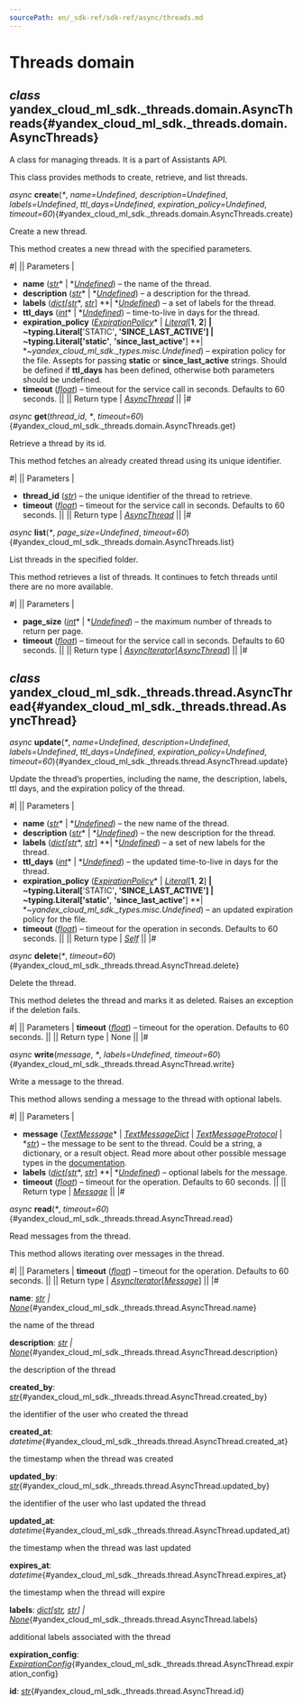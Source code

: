 ```yaml
---
sourcePath: en/_sdk-ref/sdk-ref/async/threads.md
---
```

# Threads domain

## *class* yandex\_cloud\_ml\_sdk.\_threads.domain.**AsyncThreads**{#yandex_cloud_ml_sdk._threads.domain.AsyncThreads}

A class for managing threads. It is a part of Assistants API.

This class provides methods to create, retrieve, and list threads.

*async* **create**(*<span title="Keyword-only parameters separator (PEP 3102)">\*</span>*, *name=Undefined*, *description=Undefined*, *labels=Undefined*, *ttl\_days=Undefined*, *expiration\_policy=Undefined*, *timeout=60*){#yandex_cloud_ml_sdk._threads.domain.AsyncThreads.create}

Create a new thread.

This method creates a new thread with the specified parameters.

#|
|| Parameters | 

- **name** ([*str*](https://docs.python.org/3/library/stdtypes.html#str)* \| *[*Undefined*](../types/other.md#yandex_cloud_ml_sdk._types.misc.Undefined)) – the name of the thread.
- **description** ([*str*](https://docs.python.org/3/library/stdtypes.html#str)* \| *[*Undefined*](../types/other.md#yandex_cloud_ml_sdk._types.misc.Undefined)) – a description for the thread.
- **labels** ([*dict*](https://docs.python.org/3/library/stdtypes.html#dict)*[*[*str*](https://docs.python.org/3/library/stdtypes.html#str)*, *[*str*](https://docs.python.org/3/library/stdtypes.html#str)*] **\| *[*Undefined*](../types/other.md#yandex_cloud_ml_sdk._types.misc.Undefined)) – a set of labels for the thread.
- **ttl\_days** ([*int*](https://docs.python.org/3/library/functions.html#int)* \| *[*Undefined*](../types/other.md#yandex_cloud_ml_sdk._types.misc.Undefined)) – time-to-live in days for the thread.
- **expiration\_policy** ([*ExpirationPolicy*](../types/assistants.md#yandex_cloud_ml_sdk._types.expiration.ExpirationPolicy)* \| *[*Literal*](https://docs.python.org/3/library/typing.html#typing.Literal)*[**1**, **2**] **\| **~typing.Literal**[**'STATIC'**, **'SINCE\_LAST\_ACTIVE'**] **\| **~typing.Literal**[**'static'**, **'since\_last\_active'**] **\| **~yandex\_cloud\_ml\_sdk.\_types.misc.Undefined*) – expiration policy for the file. Assepts for passing **static** or **since\_last\_active** strings. Should be defined if **ttl\_days** has been defined, otherwise both parameters should be undefined.
- **timeout** ([*float*](https://docs.python.org/3/library/functions.html#float)) – timeout for the service call in seconds. Defaults to 60 seconds. ||
|| Return type | [*AsyncThread*](#yandex_cloud_ml_sdk._threads.thread.AsyncThread) ||
|#

*async* **get**(*thread\_id*, *<span title="Keyword-only parameters separator (PEP 3102)">\*</span>*, *timeout=60*){#yandex_cloud_ml_sdk._threads.domain.AsyncThreads.get}

Retrieve a thread by its id.

This method fetches an already created thread using its unique identifier.

#|
|| Parameters | 

- **thread\_id** ([*str*](https://docs.python.org/3/library/stdtypes.html#str)) – the unique identifier of the thread to retrieve.
- **timeout** ([*float*](https://docs.python.org/3/library/functions.html#float)) – timeout for the service call in seconds. Defaults to 60 seconds. ||
|| Return type | [*AsyncThread*](#yandex_cloud_ml_sdk._threads.thread.AsyncThread) ||
|#

*async* **list**(*<span title="Keyword-only parameters separator (PEP 3102)">\*</span>*, *page\_size=Undefined*, *timeout=60*){#yandex_cloud_ml_sdk._threads.domain.AsyncThreads.list}

List threads in the specified folder.

This method retrieves a list of threads. It continues to fetch threads until there are no more available.

#|
|| Parameters | 

- **page\_size** ([*int*](https://docs.python.org/3/library/functions.html#int)* \| *[*Undefined*](../types/other.md#yandex_cloud_ml_sdk._types.misc.Undefined)) – the maximum number of threads to return per page.
- **timeout** ([*float*](https://docs.python.org/3/library/functions.html#float)) – timeout for the service call in seconds. Defaults to 60 seconds. ||
|| Return type | [*AsyncIterator*](https://docs.python.org/3/library/typing.html#typing.AsyncIterator)[[*AsyncThread*](#yandex_cloud_ml_sdk._threads.thread.AsyncThread)] ||
|#

## *class* yandex\_cloud\_ml\_sdk.\_threads.thread.**AsyncThread**{#yandex_cloud_ml_sdk._threads.thread.AsyncThread}

*async* **update**(*<span title="Keyword-only parameters separator (PEP 3102)">\*</span>*, *name=Undefined*, *description=Undefined*, *labels=Undefined*, *ttl\_days=Undefined*, *expiration\_policy=Undefined*, *timeout=60*){#yandex_cloud_ml_sdk._threads.thread.AsyncThread.update}

Update the thread’s properties, including the name, the description, labels, ttl days, and the expiration policy of the thread.

#|
|| Parameters | 

- **name** ([*str*](https://docs.python.org/3/library/stdtypes.html#str)* \| *[*Undefined*](../types/other.md#yandex_cloud_ml_sdk._types.misc.Undefined)) – the new name of the thread.
- **description** ([*str*](https://docs.python.org/3/library/stdtypes.html#str)* \| *[*Undefined*](../types/other.md#yandex_cloud_ml_sdk._types.misc.Undefined)) – the new description for the thread.
- **labels** ([*dict*](https://docs.python.org/3/library/stdtypes.html#dict)*[*[*str*](https://docs.python.org/3/library/stdtypes.html#str)*, *[*str*](https://docs.python.org/3/library/stdtypes.html#str)*] **\| *[*Undefined*](../types/other.md#yandex_cloud_ml_sdk._types.misc.Undefined)) – a set of new labels for the thread.
- **ttl\_days** ([*int*](https://docs.python.org/3/library/functions.html#int)* \| *[*Undefined*](../types/other.md#yandex_cloud_ml_sdk._types.misc.Undefined)) – the updated time-to-live in days for the thread.
- **expiration\_policy** ([*ExpirationPolicy*](../types/assistants.md#yandex_cloud_ml_sdk._types.expiration.ExpirationPolicy)* \| *[*Literal*](https://docs.python.org/3/library/typing.html#typing.Literal)*[**1**, **2**] **\| **~typing.Literal**[**'STATIC'**, **'SINCE\_LAST\_ACTIVE'**] **\| **~typing.Literal**[**'static'**, **'since\_last\_active'**] **\| **~yandex\_cloud\_ml\_sdk.\_types.misc.Undefined*) – an updated expiration policy for the file.
- **timeout** ([*float*](https://docs.python.org/3/library/functions.html#float)) – timeout for the operation in seconds. Defaults to 60 seconds. ||
|| Return type | [*Self*](https://docs.python.org/3/library/typing.html#typing.Self) ||
|#

*async* **delete**(*<span title="Keyword-only parameters separator (PEP 3102)">\*</span>*, *timeout=60*){#yandex_cloud_ml_sdk._threads.thread.AsyncThread.delete}

Delete the thread.

This method deletes the thread and marks it as deleted. Raises an exception if the deletion fails.

#|
|| Parameters | **timeout** ([*float*](https://docs.python.org/3/library/functions.html#float)) – timeout for the operation. Defaults to 60 seconds. ||
|| Return type | None ||
|#

*async* **write**(*message*, *<span title="Keyword-only parameters separator (PEP 3102)">\*</span>*, *labels=Undefined*, *timeout=60*){#yandex_cloud_ml_sdk._threads.thread.AsyncThread.write}

Write a message to the thread.

This method allows sending a message to the thread with optional labels.

#|
|| Parameters | 

- **message** ([*TextMessage*](../types/message.md#yandex_cloud_ml_sdk._types.message.TextMessage)* \| *[*TextMessageDict*](../types/message.md#yandex_cloud_ml_sdk._types.message.TextMessageDict)* \| *[*TextMessageProtocol*](../types/message.md#yandex_cloud_ml_sdk._types.message.TextMessageProtocol)* \| *[*str*](https://docs.python.org/3/library/stdtypes.html#str)) – the message to be sent to the thread. Could be a string, a dictionary, or a result object. Read more about other possible message types in the [documentation](https://yandex.cloud/docs/foundation-models/sdk/#usage).
- **labels** ([*dict*](https://docs.python.org/3/library/stdtypes.html#dict)*[*[*str*](https://docs.python.org/3/library/stdtypes.html#str)*, *[*str*](https://docs.python.org/3/library/stdtypes.html#str)*] **\| *[*Undefined*](../types/other.md#yandex_cloud_ml_sdk._types.misc.Undefined)) – optional labels for the message.
- **timeout** ([*float*](https://docs.python.org/3/library/functions.html#float)) – timeout for the operation. Defaults to 60 seconds. ||
|| Return type | [*Message*](../types/message.md#yandex_cloud_ml_sdk._messages.message.Message) ||
|#

*async* **read**(*<span title="Keyword-only parameters separator (PEP 3102)">\*</span>*, *timeout=60*){#yandex_cloud_ml_sdk._threads.thread.AsyncThread.read}

Read messages from the thread.

This method allows iterating over messages in the thread.

#|
|| Parameters | **timeout** ([*float*](https://docs.python.org/3/library/functions.html#float)) – timeout for the operation. Defaults to 60 seconds. ||
|| Return type | [*AsyncIterator*](https://docs.python.org/3/library/typing.html#typing.AsyncIterator)[[*Message*](../types/message.md#yandex_cloud_ml_sdk._messages.message.Message)] ||
|#

**name**\: *[str](https://docs.python.org/3/library/stdtypes.html#str) | [None](https://docs.python.org/3/library/constants.html#None)*{#yandex_cloud_ml_sdk._threads.thread.AsyncThread.name}

the name of the thread

**description**\: *[str](https://docs.python.org/3/library/stdtypes.html#str) | [None](https://docs.python.org/3/library/constants.html#None)*{#yandex_cloud_ml_sdk._threads.thread.AsyncThread.description}

the description of the thread

**created\_by**\: *[str](https://docs.python.org/3/library/stdtypes.html#str)*{#yandex_cloud_ml_sdk._threads.thread.AsyncThread.created_by}

the identifier of the user who created the thread

**created\_at**\: *datetime*{#yandex_cloud_ml_sdk._threads.thread.AsyncThread.created_at}

the timestamp when the thread was created

**updated\_by**\: *[str](https://docs.python.org/3/library/stdtypes.html#str)*{#yandex_cloud_ml_sdk._threads.thread.AsyncThread.updated_by}

the identifier of the user who last updated the thread

**updated\_at**\: *datetime*{#yandex_cloud_ml_sdk._threads.thread.AsyncThread.updated_at}

the timestamp when the thread was last updated

**expires\_at**\: *datetime*{#yandex_cloud_ml_sdk._threads.thread.AsyncThread.expires_at}

the timestamp when the thread will expire

**labels**\: *[dict](https://docs.python.org/3/library/stdtypes.html#dict)[[str](https://docs.python.org/3/library/stdtypes.html#str), [str](https://docs.python.org/3/library/stdtypes.html#str)] | [None](https://docs.python.org/3/library/constants.html#None)*{#yandex_cloud_ml_sdk._threads.thread.AsyncThread.labels}

additional labels associated with the thread

**expiration\_config**\: *[ExpirationConfig](../types/assistants.md#yandex_cloud_ml_sdk._types.expiration.ExpirationConfig)*{#yandex_cloud_ml_sdk._threads.thread.AsyncThread.expiration_config}

**id**\: *[str](https://docs.python.org/3/library/stdtypes.html#str)*{#yandex_cloud_ml_sdk._threads.thread.AsyncThread.id}